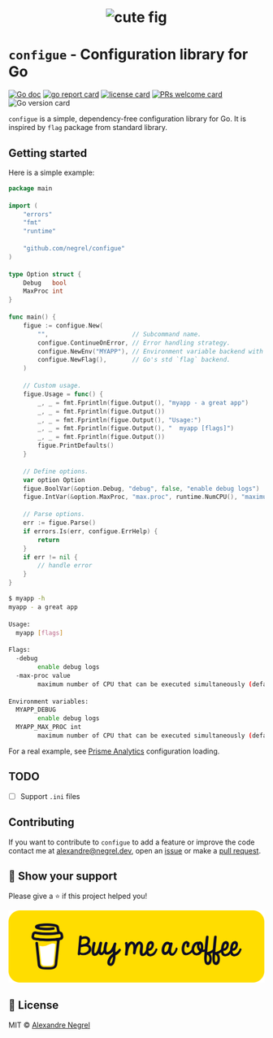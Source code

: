 <h1 align="center">
    <img height="250" alt="cute fig" src="https://external-content.duckduckgo.com/iu/?u=https%3A%2F%2Fi.pinimg.com%2Foriginals%2Fb0%2Fb7%2F52%2Fb0b752d332e6e81e8dd7ed172aeefcd9.jpg&f=1&nofb=1&ipt=a52f6c53be292db57237cd5c7379525ee5b4146ff1765037c0bfea1cbb744b05">
</h1>

# `configue` - Configuration library for Go

[![Go doc](https://pkg.go.dev/badge/github.com/negrel/configue)](https://pkg.go.dev/github.com/negrel/configue)
[![go report card](https://goreportcard.com/badge/github.com/negrel/configue)](https://goreportcard.com/report/github.com/negrel/configue)
[![license card](https://img.shields.io/github/license/negrel/configue)](./LICENSE)
[![PRs welcome card](https://img.shields.io/badge/PRs-Welcome-brightgreen)](https://github.com/negrel/configue/pulls)
![Go version card](https://img.shields.io/github/go-mod/go-version/negrel/configue)

`configue` is a simple, dependency-free configuration library for Go. It is
inspired by `flag` package from standard library.

## Getting started

Here is a simple example:

```go
package main

import (
	"errors"
	"fmt"
	"runtime"

	"github.com/negrel/configue"
)

type Option struct {
	Debug   bool
	MaxProc int
}

func main() {
	figue := configue.New(
		"",                       // Subcommand name.
		configue.ContinueOnError, // Error handling strategy.
		configue.NewEnv("MYAPP"), // Environment variable backend with MYAPP_ prefix.
		configue.NewFlag(),       // Go's std `flag` backend.
	)

	// Custom usage.
	figue.Usage = func() {
		_, _ = fmt.Fprintln(figue.Output(), "myapp - a great app")
		_, _ = fmt.Fprintln(figue.Output())
		_, _ = fmt.Fprintln(figue.Output(), "Usage:")
		_, _ = fmt.Fprintln(figue.Output(), "  myapp [flags]")
		_, _ = fmt.Fprintln(figue.Output())
		figue.PrintDefaults()
	}

	// Define options.
	var option Option
	figue.BoolVar(&option.Debug, "debug", false, "enable debug logs")
	figue.IntVar(&option.MaxProc, "max.proc", runtime.NumCPU(), "maximum number of CPU that can be executed simultaneously")

	// Parse options.
	err := figue.Parse()
	if errors.Is(err, configue.ErrHelp) {
		return
	}
	if err != nil {
		// handle error
	}
}
```

```sh
$ myapp -h
myapp - a great app

Usage:
  myapp [flags]

Flags:
  -debug
        enable debug logs
  -max-proc value
        maximum number of CPU that can be executed simultaneously (default 16)

Environment variables:
  MYAPP_DEBUG
        enable debug logs
  MYAPP_MAX_PROC int
        maximum number of CPU that can be executed simultaneously (default 16)
```

For a real example, see [Prisme Analytics](https://github.com/prismelabs/analytics/blob/e6522e6502fef0ceb3f5df79f17a6a3b4b70ba02/cmd/prisme/main.go#L42-L98)
configuration loading.

## TODO

- [ ] Support `.ini` files

## Contributing

If you want to contribute to `configue` to add a feature or improve the code contact
me at [alexandre@negrel.dev](mailto:alexandre@negrel.dev), open an
[issue](https://github.com/negrel/configue/issues) or make a
[pull request](https://github.com/negrel/configue/pulls).

## :stars: Show your support

Please give a :star: if this project helped you!

[![buy me a coffee](https://github.com/negrel/.github/blob/master/.github/images/bmc-button.png?raw=true)](https://www.buymeacoffee.com/negrel)

## :scroll: License

MIT © [Alexandre Negrel](https://www.negrel.dev/)
